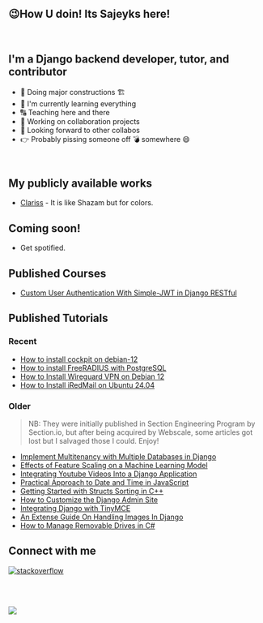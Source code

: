 ## :wink:How U doin! Its Sajeyks here!
<br>

## I'm a Django backend developer, tutor, and contributor
 - :construction: Doing major constructions 🏗️
 - :seedling: I'm currently learning everything
 - :capital_abcd: Teaching here and there
 - :two_men_holding_hands: Working on collaboration projects
 - :telescope: Looking forward to other collabos
 - :point_right: Probably pissing someone off :bomb: somewhere :smile:
<br>

## My publicly available works
* [Clariss](https://www.clariss.xyz) - It is like Shazam but for colors.

## Coming soon!
- Get spotified.

## Published Courses
- [Custom User Authentication With Simple-JWT in Django RESTful](https://www.educative.io/courses/custom-user-authentication-with-simple-jwt-in-django-restful)

## Published Tutorials

### Recent
- [How to install cockpit on debian-12](https://docs.vultr.com/how-to-install-cockpit-on-debian-12)
- [How to install FreeRADIUS with PostgreSQL](https://docs.vultr.com/how-to-install-freeradius-with-postgresql)
- [How to Install Wireguard VPN on Debian 12](https://docs.vultr.com/how-to-install-wireguard-vpn-on-debian-12)
- [How to Install iRedMail on Ubuntu 24.04](https://docs.vultr.com/how-to-install-iredmail-on-ubuntu-24-04)

### Older
>NB: They were initially published in Section Engineering Program by Section.io, but after being acquired by Webscale, some articles got lost but I salvaged those I could. Enjoy!
 - [Implement Multitenancy with Multiple Databases in Django](https://web.archive.org/web/20230501050743/https://www.section.io/engineering-education/implement-multitenancy-with-multiple-databases-in-django/)
 - [Effects of Feature Scaling on a Machine Learning Model](https://web.archive.org/web/20230526090806/https://www.section.io/engineering-education/feature-scaling-effects-machine-learning-model/)
 - [Integrating Youtube Videos Into a Django Application](https://web.archive.org/web/20230110001640/https://www.section.io/engineering-education/integrating-youtube-videos-into-a-django-application/)
 - [Practical Approach to Date and Time in JavaScript](https://web.archive.org/web/20221009214222/https://www.section.io/engineering-education/practical-approach-to-date-and-time-in-javascript/)
 - [Getting Started with Structs Sorting in C++](https://web.archive.org/web/20220929071550/https://www.section.io/engineering-education/getting-started-with-structs-sorting-in-c++/)
 - [How to Customize the Django Admin Site](https://web.archive.org/web/20210421054330/https://www.section.io/engineering-education/customizing-django-admin/)
 - [Integrating Django with TinyMCE](https://web.archive.org/web/20210518170718/https://www.section.io/engineering-education/integrating-django-with-tinymce/)
 - [An Extense Guide On Handling Images In Django](https://web.archive.org/web/20220516011550/https://www.section.io/engineering-education/an-extensive-guide-on-handling-images-in-django/)
 - [How to Manage Removable Drives in C#](https://www.section.io/engineering-education/how-to-create-a-winforms-io-manager-for-removable-drives-in-csharp/)



## Connect with me
<p align="start">
<a href="https://stackoverflow.com/users/12601926/random-user"><img src="https://img.icons8.com/color/50/000000/stackoverflow.png" alt="stackoverflow"/></a>
</p>

<br>

<br>

![](https://komarev.com/ghpvc/?username=Sajeyks&color=blueviolet)

<br>

